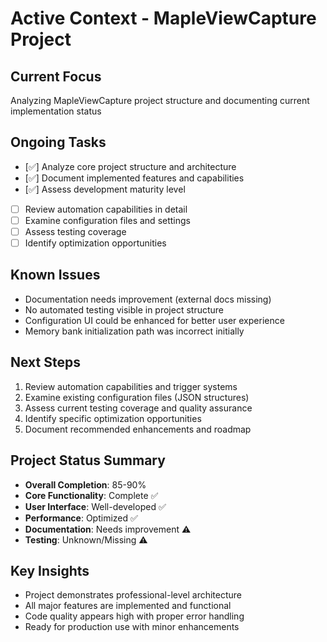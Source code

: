 # Active Context - MapleViewCapture Project

## Current Focus
Analyzing MapleViewCapture project structure and documenting current implementation status

## Ongoing Tasks
- [✅] Analyze core project structure and architecture
- [✅] Document implemented features and capabilities  
- [✅] Assess development maturity level
- [ ] Review automation capabilities in detail
- [ ] Examine configuration files and settings
- [ ] Assess testing coverage
- [ ] Identify optimization opportunities

## Known Issues
- Documentation needs improvement (external docs missing)
- No automated testing visible in project structure
- Configuration UI could be enhanced for better user experience
- Memory bank initialization path was incorrect initially

## Next Steps
1. Review automation capabilities and trigger systems
2. Examine existing configuration files (JSON structures)
3. Assess current testing coverage and quality assurance
4. Identify specific optimization opportunities
5. Document recommended enhancements and roadmap

## Project Status Summary
- **Overall Completion**: 85-90%
- **Core Functionality**: Complete ✅
- **User Interface**: Well-developed ✅
- **Performance**: Optimized ✅
- **Documentation**: Needs improvement ⚠️
- **Testing**: Unknown/Missing ⚠️

## Key Insights
- Project demonstrates professional-level architecture
- All major features are implemented and functional
- Code quality appears high with proper error handling
- Ready for production use with minor enhancements
